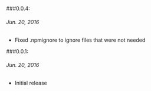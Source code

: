 ###0.0.4:
###### Jun. 20, 2016
- Fixed .npmignore to ignore files that were not needed

###0.0.1:
###### Jun. 20, 2016
- Initial release
